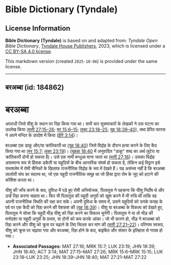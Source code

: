 # Bible Dictionary (Tyndale)

## License Information

**Bible Dictionary (Tyndale)** is based on and adapted from: _Tyndale Open Bible Dictionary_, [Tyndale House Publishers](https://tyndaleopenresources.com/), 2023, which is licensed under a [CC BY-SA 4.0 license](https://creativecommons.org/licenses/by-sa/4.0/legalcode.en).

This markdown version (created `2025-10-06`) is provided under the same license.



--------------------------------

## बरअब्बा (id: 184862)

बरअब्बा
=======

अपराधी जिसे यीशु के स्थान पर रिहा किया गया था। सभी चार सुसमाचारों के लेखकों ने उस घटना का उल्लेख किया ([मत्ती 27:15–26](https://ref.ly/Matt27:15-Matt27:26); [मर 15:6–15](https://ref.ly/Mark15:6-Mark15:15); [लूका 23:18–25](https://ref.ly/Luke23:18-Luke23:25); [यूह 18:39–40](https://ref.ly/John18:39-John18:40)), तथा प्रेरित पतरस ने अपने मन्दिर के उपदेश में किया ([प्रेरि 3:14](https://ref.ly/Acts3:14))।

बरअब्बा एक डाकू और/या क्रांतिकारी था ([यूह 18:40](https://ref.ly/John18:40)) जिसे विद्रोह के दौरान हत्या करने के लिए कैद किया गया था ([मर 15:7](https://ref.ly/Mark15:7); [लूका 23:19](https://ref.ly/Luke23:19))। ([यूहन्ना 18:40](https://ref.ly/John18:40) में अनुवादित "डाकू" शब्द का अर्थ लुटेरा या क्रांतिकारी दोनों हो सकता है)। उसे एक नामी बन्धुआ माना जाता था ([मत्ती 27:16](https://ref.ly/Matt27:16))। उसका विद्रोह असामान्य रूप से हिंसक डकैती या यहूदियों के बीच आन्तरिक संघर्ष हो सकता है, लेकिन कई विद्वान इसे यरूशलेम में रोमी सैनिकों के खिलाफ राजनीतिक विद्रोह के रूप में देखते हैं। यह असंभव नहीं है कि बरअब्बा ज़ालोती संघ का सदस्य था, जो एक यहूदी राजनीतिक समूह था जो हिंसा द्वारा रोम के जुए को हटाने की कोशिश करता था।

यीशु की जाँच करने के बाद, दुविधा में पड़े हुए रोमी अभियोजक, पिलातुस ने पहचाना कि यीशु निर्दोष थे और उन्हें रिहा करना चाहता था। फिर भी पिलातुस की यहूदी अगुवों को खुश करने में भी रुचि थी ताकि वह अपनी राजनीतिक स्थिति की रक्षा कर सके। अपनी दुविधा के समय में, उसने यहूदियों को उनके फसह के पर्व पर एक कैदी को रिहा करने की पेशकश की ([यूह 18:39](https://ref.ly/John18:39))। यीशु या बरअब्बा के विकल्प को देखते हुए, पिलातुस ने सोचा कि यहूदी भीड़ यीशु को रिहा करने का विकल्प चुनेगी। पिलातुस ने या तो भीड़ की मनोदशा या यहूदी अगुवों के प्रभाव, या दोनों को कम करके आंका। जो भी कारण हो, भीड़ ने बरअब्बा को रिहा करने और यीशु को क्रूस पर चढ़ाने के लिए चिल्ला कर मांग की ([मत्ती 27:21–22](https://ref.ly/Matt27:21-Matt27:22))। परिणाम स्वरूप, यीशु को क्रूस पर चढ़ाया गया और बरअब्बा, रिहा होने के बाद, बाइबिल और संसार के इतिहास से गायब हो गया।

* **Associated Passages:** MAT 27:16; MRK 15:7; LUK 23:19; JHN 18:39; JHN 18:40; ACT 3:14; MAT 27:15–MAT 27:26; MRK 15:6–MRK 15:15; LUK 23:18–LUK 23:25; JHN 18:39–JHN 18:40; MAT 27:21–MAT 27:22

